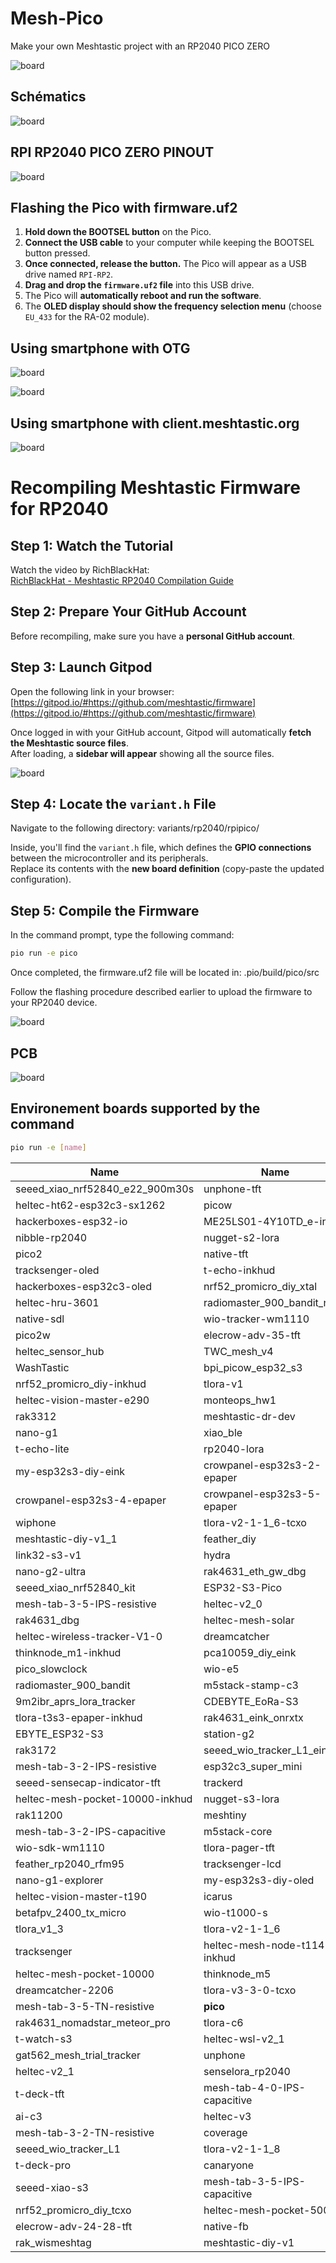 # Mesh-Pico

Make your own Meshtastic project with an RP2040 PICO ZERO

![board](images/pico_pcb.jpg)

## Schématics

![board](images/mesh_pico.png)

## RPI RP2040 PICO ZERO PINOUT

![board](images/RP2040-Zero.jpg)


## Flashing the Pico with firmware.uf2

1. **Hold down the BOOTSEL button** on the Pico.
2. **Connect the USB cable** to your computer while keeping the BOOTSEL button pressed.
3. **Once connected, release the button.** The Pico will appear as a USB drive named `RPI-RP2`.
4. **Drag and drop the `firmware.uf2` file** into this USB drive.
5. The Pico will **automatically reboot and run the software**.
6. The **OLED display should show the frequency selection menu** (choose `EU_433` for the RA-02 module).

## Using smartphone with OTG

![board](images/Otg_enable.jpg)

![board](images/mesh_otg.jpg)

## Using smartphone with client.meshtastic.org

![board](images/pico_mesh_PC.png)

# Recompiling Meshtastic Firmware for RP2040

## Step 1: Watch the Tutorial
Watch the video by RichBlackHat:  
[RichBlackHat - Meshtastic RP2040 Compilation Guide](https://www.youtube.com/watch?v=CTNXBvOog2I)

## Step 2: Prepare Your GitHub Account
Before recompiling, make sure you have a **personal GitHub account**.

## Step 3: Launch Gitpod
Open the following link in your browser:  
[https://gitpod.io/#https://github.com/meshtastic/firmware](https://gitpod.io/#https://github.com/meshtastic/firmware)

Once logged in with your GitHub account, Gitpod will automatically **fetch the Meshtastic source files**.  
After loading, a **sidebar will appear** showing all the source files.

![board](images/recompil.png)

## Step 4: Locate the `variant.h` File
Navigate to the following directory: variants/rp2040/rpipico/

Inside, you'll find the `variant.h` file, which defines the **GPIO connections** between the microcontroller and its peripherals.  
Replace its contents with the **new board definition** (copy-paste the updated configuration).

## Step 5: Compile the Firmware
In the command prompt, type the following command:

```bash
pio run -e pico
```

Once completed, the firmware.uf2 file will be located in: .pio/build/pico/src

Follow the flashing procedure described earlier to upload the firmware to your RP2040 device.

![board](images/picouf2.png)

## PCB

![board](images/PCB.png)

## Environement boards supported by the command

```bash
pio run -e [name]
```

| Name                         | Name                        | Name                          |
|-----------------------------------|------------------------------------|------------------------------------|
| seeed_xiao_nrf52840_e22_900m30s   | unphone-tft                        | buildroot                          |
| heltec-ht62-esp32c3-sx1262        | picow                              | rak4631                            |
| hackerboxes-esp32-io              | ME25LS01-4Y10TD_e-ink              | t-echo                             |
| nibble-rp2040                     | nugget-s2-lora                     | makerpython_nrf52840_sx1280_eink  |
| pico2                             | native-tft                         | rak2560                            |
| tracksenger-oled                  | t-echo-inkhud                      | heltec_capsule_sensor_v3          |
| hackerboxes-esp32c3-oled          | nrf52_promicro_diy_xtal           | rak4631_nomadstar_meteor_pro_dbg  |
| heltec-hru-3601                   | radiomaster_900_bandit_nano        | tbeam-s3-core                      |
| native-sdl                        | wio-tracker-wm1110                 | thinknode_m1                       |
| pico2w                            | elecrow-adv-35-tft                 | station-g1                         |
| heltec_sensor_hub                 | TWC_mesh_v4                        | seeed_xiao_nrf52840_e22_900m33s   |
| WashTastic                        | bpi_picow_esp32_s3                 | heltec-mesh-pocket-5000-inkhud    |
| nrf52_promicro_diy-inkhud        | tlora-v1                           | seeed_wio_tracker_L1_eink-inkhud  |
| heltec-vision-master-e290        | monteops_hw1                       | heltec-vision-master-e213-inkhud  |
| rak3312                           | meshtastic-dr-dev                  | picomputer-s3-tft                  |
| nano-g1                           | xiao_ble                           | heltec-wireless-tracker           |
| t-echo-lite                       | rp2040-lora                        | makerpython_nrf52840_sx1280_oled  |
| my-esp32s3-diy-eink              | crowpanel-esp32s3-2-epaper         | thinknode_m2                       |
| crowpanel-esp32s3-4-epaper        | crowpanel-esp32s3-5-epaper         | rak_wismesh_tap_v2-tft            |
| wiphone                           | tlora-v2-1-1_6-tcxo                | radiomaster_900_bandit_micro      |
| meshtastic-diy-v1_1              | feather_diy                        | seeed-xiao-nrf52840-wio-sx1262    |
| link32-s3-v1                     | hydra                              | CDEBYTE_E77-MBL                    |
| nano-g2-ultra                    | rak4631_eth_gw_dbg                 | t-energy-s3_e22                    |
| seeed_xiao_nrf52840_kit          | ESP32-S3-Pico                      | meshlink_eink                      |
| mesh-tab-3-5-IPS-resistive       | heltec-v2_0                        | meshlink                           |
| rak4631_dbg                      | heltec-mesh-solar                  | tlora-t3s3-epaper                  |
| heltec-wireless-tracker-V1-0    | dreamcatcher                       | m5stack-cores3                     |
| thinknode_m1-inkhud              | pca10059_diy_eink                  | tlora-pager                        |
| pico_slowclock                   | wio-e5                             | seeed-sensecap-indicator          |
| radiomaster_900_bandit          | m5stack-stamp-c3                   | rak4631_eink                       |
| 9m2ibr_aprs_lora_tracker         | CDEBYTE_EoRa-S3                    | t-deck                             |
| tlora-t3s3-epaper-inkhud         | rak4631_eink_onrxtx                | betafpv_900_tx_nano                |
| EBYTE_ESP32-S3                   | station-g2                         | heltec-wireless-bridge            |
| rak3172                          | seeed_wio_tracker_L1_eink         | heltec-vision-master-e213         |
| mesh-tab-3-2-IPS-resistive       | esp32c3_super_mini                 | picomputer-s3                      |
| seeed-sensecap-indicator-tft     | trackerd                           | ms24sf1                            |
| heltec-mesh-pocket-10000-inkhud | nugget-s3-lora                     | native-tft-debug                   |
| rak11200                         | meshtiny                           | tracker-t1000-e                    |
| mesh-tab-3-2-IPS-capacitive      | m5stack-core                       | chatter2                           |
| wio-sdk-wm1110                   | tlora-pager-tft                    | rak_wismeshtap                     |
| feather_rp2040_rfm95            | tracksenger-lcd                    | heltec-vision-master-e290-inkhud  |
| nano-g1-explorer                | my-esp32s3-diy-oled                | tlora-v2                           |
| heltec-vision-master-t190       | icarus                             | tlora-t3s3-v1                      |
| betafpv_2400_tx_micro           | wio-t1000-s                        | rak11310                           |
| tlora_v1_3                      | tlora-v2-1-1_6                     | heltec-v1                          |
| tracksenger                     | heltec-mesh-node-t114-inkhud       | ME25LS01-4Y10TD                    |
| heltec-mesh-pocket-10000        | thinknode_m5                       | heltec-mesh-node-t114             |
| dreamcatcher-2206               | tlora-v3-3-0-tcxo                  | heltec-wireless-paper-inkhud      |
| mesh-tab-3-5-TN-resistive       | __pico__                           | heltec-wireless-paper              |
| rak4631_nomadstar_meteor_pro    | tlora-c6                           | catsniffer                         |
| t-watch-s3                      | heltec-wsl-v2_1                    | heltec-wireless-paper-v1_0        |
| gat562_mesh_trial_tracker       | unphone                            | m5stack-coreink                    |
| heltec-v2_1                     | senselora_rp2040                   | t-eth-elite                        |
| t-deck-tft                      | mesh-tab-4-0-IPS-capacitive        | native                             |
| ai-c3                           | heltec-v3                          | elecrow-adv1-43-50-70-tft          |
| mesh-tab-3-2-TN-resistive       | coverage                           | tbeam                              |
| seeed_wio_tracker_L1            | tlora-v2-1-1_8                     | seeed_solar_node                   |
| t-deck-pro                      | canaryone                          | challenger_2040_lora              |
| seeed-xiao-s3                   | mesh-tab-3-5-IPS-capacitive        | tbeam0_7                           |
| nrf52_promicro_diy_tcxo         | heltec-mesh-pocket-5000            | nibble-esp32                       |
| elecrow-adv-24-28-tft           | native-fb                          | rak4631_eth_gw                     |
| rak_wismeshtag                  | meshtastic-diy-v1                  | heltec-wsl-v3                      |


